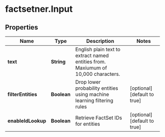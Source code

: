 # factsetner.Input

## Properties

Name | Type | Description | Notes
------------ | ------------- | ------------- | -------------
**text** | **String** | English plain text to extract named entities from.  Maxiumum of 10,000 characters. | 
**filterEntities** | **Boolean** | Drop lower probability entities using machine learning filtering rules | [optional] [default to true]
**enableIdLookup** | **Boolean** | Retrieve FactSet IDs for entities | [optional] [default to true]


